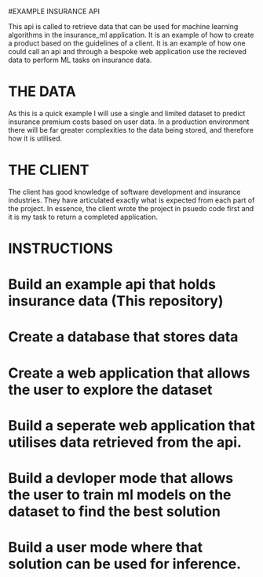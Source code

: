 #EXAMPLE INSURANCE API

This api is called to retrieve data that can be used for machine learning algorithms in the insurance_ml application.
It is an example of how to create a product based on the guidelines of a client. It is an example of how one could call
an api and through a bespoke web application use the recieved data to perform ML tasks on insurance data.


# THE DATA
As this is a quick example I will use a single and limited dataset to predict insurance premium costs based on user data. In a production
environment there will be far greater complexities to the data being stored, and therefore how it is utilised.

# THE CLIENT
The client has good knowledge of software development and insurance industries. They have articulated exactly what is expected from each
part of the project. In essence, the client wrote the project in psuedo code first and it is my task to return a completed application.

# INSTRUCTIONS

# Build an example api that holds insurance data (This repository)

  # Create a database that stores data
  # Create a web application that allows the user to explore the dataset

# Build a seperate web application that utilises data retrieved from the api.
  # Build a devloper mode that allows the user to train ml models on the dataset to find the best solution
  # Build a user mode where that solution can be used for inference.
